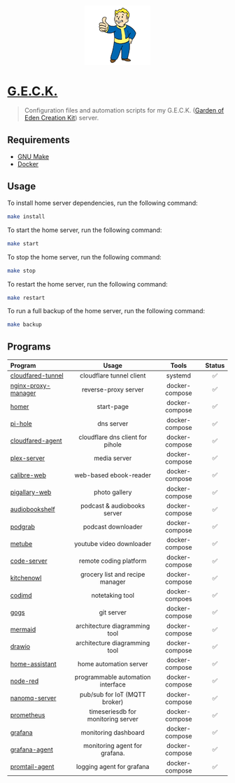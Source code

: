 <p align="center">
    <img src="./static/images/vault-boy.webp" width="150">
</p>

# [G.E.C.K.](https://fallout.fandom.com/wiki/geck)
> Configuration files and automation scripts for my G.E.C.K. ([Garden of Eden Creation Kit](https://fallout.fandom.com/wiki/geck)) server.

## Requirements

- [GNU Make](https://www.gnu.org/software/make/)
- [Docker](https://www.docker.com/#)

## Usage
To install home server dependencies, run the following command:
```bash
make install
```

To start the home server, run the following command:
```bash
make start
```

To stop the home server, run the following command:
```bash
make stop
```

To restart the home server, run the following command:
```bash
make restart
```

To run a full backup of the home server, run the following command:
```bash
make backup
```

## Programs

| Program                                                                               | Usage                              | Tools          | Status |
| :------------------------------------------------------------------------------------ | :--------------------------------: | :------------: | :----: |
| [cloudfared-tunnel](https://github.com/cloudflare/cloudflared)                        | cloudflare tunnel client           | systemd        | ✅ |
| [nginx-proxy-manager](https://nginxproxymanager.com/)                                 | reverse-proxy server               | docker-compose | ✅ |
| [homer](https://github.com/bastienwirtz/homer)                                        | start-page                         | docker-compose | ✅ |
| [pi-hole](https://pi-hole.net/)                                                       | dns server                         | docker-compose | ✅ |
| [cloudfared-agent](https://github.com/cloudflare/cloudflared)                         | cloudflare dns client for pihole   | docker-compose | ✅ |
| [plex-server](https://hub.docker.com/r/linuxserver/plex)                              | media server                       | docker-compose | ✅ |
| [calibre-web](https://github.com/janeczku/calibre-web)                                | web-based ebook-reader             | docker-compose | ✅ |
| [pigallary-web](https://bpatrik.github.io/pigallery2/)                                | photo gallery                      | docker-compose | ✅ |
| [audiobookshelf](https://www.audiobookshelf.org/)                                     | podcast & audiobooks server        | docker-compose | ✅ |
| [podgrab](https://github.com/akhilrex/podgrab)                                        | podcast downloader                 | docker-compose | ✅ |
| [metube](https://github.com/alexta69/metube)                                          | youtube video downloader           | docker-compose | ✅ |
| [code-server](https://github.com/coder/code-server)                                   | remote coding platform             | docker-compose | ✅ |
| [kitchenowl](https://tombursch.github.io/kitchenowl/)                                 | grocery list and recipe manager    | docker-compose | ✅ |
| [codimd](https://hackmd.io/c/codimd-documentation)                                    | notetaking tool                    | docker-compoes | ✅ |
| [gogs](https://gogs.io/)                                                              | git server                         | docker-compose | ✅ |
| [mermaid](https://github.com/mermaid-js/mermaid-live-editor)                          | architecture diagramming tool      | docker-compose | ✅ |
| [drawio](https://hub.docker.com/r/jgraph/drawio)                                      | architecture diagramming tool      | docker-compose | ✅ |
| [home-assistant](https://www.home-assistant.io/)                                      | home automation server             | docker-compose | ✅ |
| [node-red](https://nodered.org/)                                                      | programmable automation interface  | docker-compose | ✅ |
| [nanomq-server](https://github.com/emqx/nanomq)                                       | pub/sub for IoT (MQTT broker)      | docker-compose | ✅ |
| [prometheus](https://prometheus.io/)                                                  | timeseriesdb for monitoring server | docker-compose | ✅ |
| [grafana](https://github.com/grafana/grafana)                                         | monitoring dashboard               | docker-compose | ✅ |
| [grafana-agent](https://github.com/grafana/agent)                                     | monitoring agent for grafana.      | docker-compose | ✅ |
| [promtail-agent](https://grafana.com/docs/loki/latest/clients/promtail/installation/) | logging agent for grafana          | docker-compose | ✅ |
